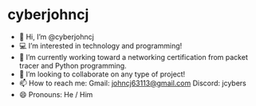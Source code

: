# cyberjohncj

- 👋 Hi, I’m @cyberjohncj
- 💻 I’m interested in technology and programming!
- 🌱 I’m currently working toward a networking certification from packet tracer and Python programming.
- 💞️ I’m looking to collaborate on any type of project!
- 📫 How to reach me: Gmail: johncj63113@gmail.com Discord: jcybers
- 😄 Pronouns: He / Him
